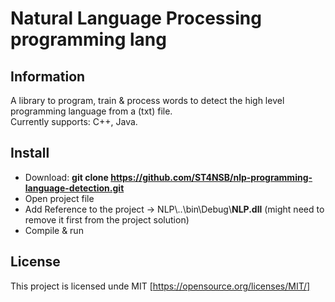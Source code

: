 # Natural Language Processing programming lang
## Information
A library to program, train & process words to detect the high level programming language from a (txt) file.  
Currently supports: C++, Java.

## Install
+ Download: **git clone https://github.com/ST4NSB/nlp-programming-language-detection.git**
+ Open project file  
+ Add Reference to the project -> NLP\\..\bin\Debug\\**NLP.dll** (might need to remove it first from the project solution)  
+ Compile & run  

## License
This project is licensed unde MIT [https://opensource.org/licenses/MIT/]

